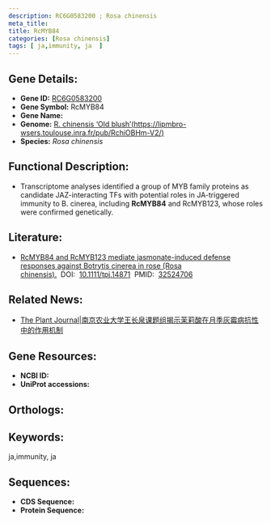 ```yaml
---
description: RC6G0583200 ; Rosa chinensis
meta_title:
title: RcMYB84
categories: [Rosa chinensis]
tags: [ ja,immunity, ja  ]
---
```


## Gene Details:
- **Gene ID:**	[RC6G0583200]()
- **Gene Symbol:** RcMYB84
- **Gene Name:** 
- **Genome:** [R. chinensis ‘Old blush’(https://lipmbro-wsers.toulouse.inra.fr/pub/RchiOBHm-V2/)]()
- **Species:** *Rosa chinensis*

## Functional Description:
   - Transcriptome analyses identified a group of MYB family proteins as candidate JAZ-interacting TFs with potential roles in JA-triggered immunity to B. cinerea, including **RcMYB84** and RcMYB123, whose roles were confirmed genetically. 

## Literature:
   - [RcMYB84 and RcMYB123 mediate jasmonate-induced defense responses against Botrytis cinerea in rose (Rosa chinensis).]( https://onlinelibrary.wiley.com/doi/10.1111/tpj.14871)&nbsp;&nbsp;DOI:&nbsp;&nbsp;[10.1111/tpj.14871](https://onlinelibrary.wiley.com/doi/10.1111/tpj.14871)&nbsp;&nbsp;PMID:&nbsp;&nbsp;[32524706](https://pubmed.ncbi.nlm.nih.gov/32524706/)

## Related News:
   - [The Plant Journal|南京农业大学王长泉课题组揭示茉莉酸在月季灰霉病抗性中的作用机制](https://mp.weixin.qq.com/s?__biz=Mzg3MDEwNDEyMg==&mid=2247490416&idx=4&sn=b240393bced96dfeb9d1c1cef04b67e1&chksm=ce93b625f9e43f33eecfd62adbc8cf9c1895a03c63317dbca24d209114cb1908c4208de71b99&scene=27#wechat_redirect)

## Gene Resources:
- **NCBI ID:** [](https://www.ncbi.nlm.nih.gov/gene/?term=)
- **UniProt accessions:** [](https://www.uniprot.org/uniprotkb//entry)

## Orthologs:


## Keywords:
ja,immunity, ja 

## Sequences:
- **CDS Sequence:**
- **Protein Sequence:**
